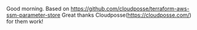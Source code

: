 Good morning.
Based on https://github.com/cloudposse/terraform-aws-ssm-parameter-store
Great thanks Cloudposse(https://cloudposse.com/) for them work!
